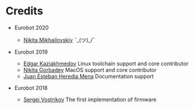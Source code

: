 Credits
=======
  - Eurobot 2020
     * [Nikita Mikhailovskiy](https://github.com/CityAplons)
        ¯\_(ツ)_/¯


   - Eurobot 2019
     * [Edgar Kaziakhmedov](https://github.com/edosedgar)
       Linux toolchain support and core contributor
     * [Nikita Gorbadey](https://github.com/nikigor)
       MacOS support and core contributor
     * [Juan Esteban Heredia Mena](https://github.com/JuanesHe)
       Documentation support

   - Eurobot 2018
     * [Sergei Vostrikov](https://github.com/Sergio5714)
       The first implementation of firmware

